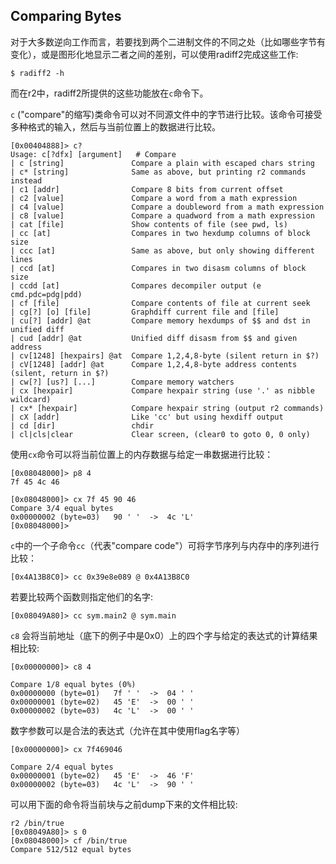 ## Comparing Bytes

对于大多数逆向工作而言，若要找到两个二进制文件的不同之处（比如哪些字节有变化），或是图形化地显示二者之间的差别，可以使用radiff2完成这些工作:

```
$ radiff2 -h
```

而在r2中，radiff2所提供的这些功能放在`c`命令下。

`c` ("compare"的缩写)类命令可以对不同源文件中的字节进行比较。该命令可接受多种格式的输入，然后与当前位置上的数据进行比较。

```
[0x00404888]> c?
Usage: c[?dfx] [argument]   # Compare
| c [string]               Compare a plain with escaped chars string
| c* [string]              Same as above, but printing r2 commands instead
| c1 [addr]                Compare 8 bits from current offset
| c2 [value]               Compare a word from a math expression
| c4 [value]               Compare a doubleword from a math expression
| c8 [value]               Compare a quadword from a math expression
| cat [file]               Show contents of file (see pwd, ls)
| cc [at]                  Compares in two hexdump columns of block size
| ccc [at]                 Same as above, but only showing different lines
| ccd [at]                 Compares in two disasm columns of block size
| ccdd [at]                Compares decompiler output (e cmd.pdc=pdg|pdd)
| cf [file]                Compare contents of file at current seek
| cg[?] [o] [file]         Graphdiff current file and [file]
| cu[?] [addr] @at         Compare memory hexdumps of $$ and dst in unified diff
| cud [addr] @at           Unified diff disasm from $$ and given address
| cv[1248] [hexpairs] @at  Compare 1,2,4,8-byte (silent return in $?)
| cV[1248] [addr] @at      Compare 1,2,4,8-byte address contents (silent, return in $?)
| cw[?] [us?] [...]        Compare memory watchers
| cx [hexpair]             Compare hexpair string (use '.' as nibble wildcard)
| cx* [hexpair]            Compare hexpair string (output r2 commands)
| cX [addr]                Like 'cc' but using hexdiff output
| cd [dir]                 chdir
| cl|cls|clear             Clear screen, (clear0 to goto 0, 0 only)
```

使用`cx`命令可以将当前位置上的内存数据与给定一串数据进行比较：
```
[0x08048000]> p8 4
7f 45 4c 46

[0x08048000]> cx 7f 45 90 46
Compare 3/4 equal bytes
0x00000002 (byte=03)   90 ' '  ->  4c 'L'
[0x08048000]>
```

`c`中的一个子命令`cc`（代表"compare code"）可将字节序列与内存中的序列进行比较：

```
[0x4A13B8C0]> cc 0x39e8e089 @ 0x4A13B8C0
```

若要比较两个函数则指定他们的名字:

```
[0x08049A80]> cc sym.main2 @ sym.main
```

`c8` 会将当前地址（底下的例子中是0x0）上的四个字与给定的表达式的计算结果相比较:
```
[0x00000000]> c8 4

Compare 1/8 equal bytes (0%)
0x00000000 (byte=01)   7f ' '  ->  04 ' '
0x00000001 (byte=02)   45 'E'  ->  00 ' '
0x00000002 (byte=03)   4c 'L'  ->  00 ' '
```

数字参数可以是合法的表达式（允许在其中使用flag名字等）

```
[0x00000000]> cx 7f469046

Compare 2/4 equal bytes
0x00000001 (byte=02)   45 'E'  ->  46 'F'
0x00000002 (byte=03)   4c 'L'  ->  90 ' '
```

可以用下面的命令将当前块与之前dump下来的文件相比较:

```
r2 /bin/true
[0x08049A80]> s 0
[0x08048000]> cf /bin/true
Compare 512/512 equal bytes
```
